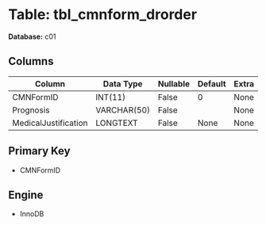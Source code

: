 # Table: tbl_cmnform_drorder

**Database:** c01

## Columns

| Column | Data Type | Nullable | Default | Extra |
|--------|-----------|----------|---------|-------|
| CMNFormID | INT(11) | False | 0 | None |
| Prognosis | VARCHAR(50) | False |  | None |
| MedicalJustification | LONGTEXT | False | None | None |

## Primary Key
- CMNFormID

## Engine
- InnoDB
